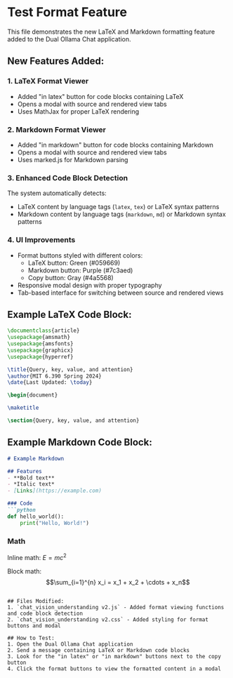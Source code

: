 # Test Format Feature

This file demonstrates the new LaTeX and Markdown formatting feature added to the Dual Ollama Chat application.

## New Features Added:

### 1. LaTeX Format Viewer
- Added "in latex" button for code blocks containing LaTeX
- Opens a modal with source and rendered view tabs
- Uses MathJax for proper LaTeX rendering

### 2. Markdown Format Viewer  
- Added "in markdown" button for code blocks containing Markdown
- Opens a modal with source and rendered view tabs
- Uses marked.js for Markdown parsing

### 3. Enhanced Code Block Detection
The system automatically detects:
- LaTeX content by language tags (`latex`, `tex`) or LaTeX syntax patterns
- Markdown content by language tags (`markdown`, `md`) or Markdown syntax patterns

### 4. UI Improvements
- Format buttons styled with different colors:
  - LaTeX button: Green (#059669)
  - Markdown button: Purple (#7c3aed)
  - Copy button: Gray (#4a5568)
- Responsive modal design with proper typography
- Tab-based interface for switching between source and rendered views

## Example LaTeX Code Block:
```latex
\documentclass{article}
\usepackage{amsmath}
\usepackage{amsfonts}
\usepackage{graphicx}
\usepackage{hyperref}

\title{Query, key, value, and attention}
\author{MIT 6.390 Spring 2024}
\date{Last Updated: \today}

\begin{document}

\maketitle

\section{Query, key, value, and attention}
```

## Example Markdown Code Block:
```markdown
# Example Markdown

## Features
- **Bold text**
- *Italic text*
- [Links](https://example.com)

### Code
```python
def hello_world():
    print("Hello, World!")
```

### Math
Inline math: $E = mc^2$

Block math:
$$\sum_{i=1}^{n} x_i = x_1 + x_2 + \cdots + x_n$$
```

## Files Modified:
1. `chat_vision_understanding v2.js` - Added format viewing functions and code block detection
2. `chat_vision_understanding v2.css` - Added styling for format buttons and modal

## How to Test:
1. Open the Dual Ollama Chat application
2. Send a message containing LaTeX or Markdown code blocks
3. Look for the "in latex" or "in markdown" buttons next to the copy button
4. Click the format buttons to view the formatted content in a modal
